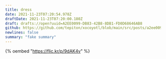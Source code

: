 ```yaml
---
title: dress
date: 2021-11-23T07:20:54.978Z
draftDate: 2021-11-23T07:20:00.180Z
draft: drafts://open?uuid=A2EE0099-DB83-42B8-8DB1-FD0D68646AB8
github: https://github.com/tepiton/xocoyotl/blob/main/src/posts/a2ee0099-db83-42b8-8db1-fd0d68646ab8.md
newlines: false
summary: "fake summary"
---
```


{% oembed "https://flic.kr/p/9dAK4v" %}
